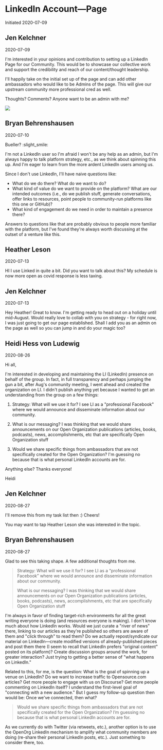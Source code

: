 # LinkedIn Account—Page
Initiated 2020-07-09

## Jen Kelchner
2020-07-09

I'm interested in your opinions and contribution to setting up a LinkedIn Page for our Community.  This would be to showcase our collective work and support the credibility and reach of our content/thought leadership.

I'll happily take on the initial set up of the page and can add other ambassadors who would like to be Admins of the page.  This will give our upstream community more professional cred as well.

Thoughts? Comments? Anyone want to be an admin with me?

![](upload://rMnrrfeKHRbYxbIHQ0QfAZm4yvc.gif)

## Bryan Behrenshausen
2020-07-10

Bueller? :slight_smile: 

I'm not a LinkedIn user so I'm afraid I won't be any help as an admin, but I'm always happy to talk platform strategy, etc., as we think about spinning this up. And I'm eager to learn from the more ardent LinkedIn users among us.

Since I don't use LinkedIn, I'll have naive questions like:

- What do we do there? What do we want to do?
- What kind of value do we want to provide on the platform? What are our intended outcomes (i.e., do we publish stuff, generate conversations, offer links to resources, point people to community-run platforms like this one or GitHub)?
- What kind of engagement do we need in order to maintain a presence there?

Answers to questions like that are probably obvious to people more familiar with the platform, but I've found they're always worth discussing at the outset of a venture like this.

## Heather Leson
2020-07-13

HI I use Linked in quite a bit. Did you want to talk about this? My schedule is now more open as covid response is less taxing.

## Jen Kelchner 
2020-07-13

Hey Heather! Great to know. I'm getting ready to head out on a holiday until mid-August. Would really love to collab with you on strategy - for right now, I was just going to get our page established.  Shall I add you as an admin on the page as well so you can jump in and do your magic too?

## Heidi Hess von Ludewig
2020-08-26

Hi all,

I'm interested in developing and maintaining the LI (LinkedIn) presence on behalf of the group. In fact, in full transparency and perhaps jumping the gun a bit, after Aug's community meeting, I went ahead and created the organization on LI. I didn't publish anything yet because I wanted to get an understanding from the group on a few things: 

1. Strategy: What will we use it for? I see LI as a "professional Facebook" where we would announce and disseminate information about our community. 

2. What is our messaging? I was thinking that we would share announcements on our Open Organization publications (articles, books, podcasts), news, accomplishments, etc that are specifically Open Organization stuff

3. Would we share specific things from ambassadors that are not specifically created for the Open Organization? I'm guessing no because that is what personal LinkedIn accounts are for. 

Anything else? Thanks everyone! 

Heidi

## Jen Kelchner
2020-08-27

I'll remove this from my task list then :) Cheers! 

You may want to tap Heather Leson she was interested in the topic.

## Bryan Behrenshausen
2020-08-27

Glad to see this taking shape. A few additional thoughts from me.

> Strategy: What will we use it for? I see LI as a “professional Facebook” where we would announce and disseminate information about our community.
>
> What is our messaging? I was thinking that we would share announcements on our Open Organization publications (articles, books, podcasts), news, accomplishments, etc that are specifically Open Organization stuff

I'm always in favor of finding target-rich environments for all the great writing everyone is doing (and resources everyone is making). I don't know much about how LinkedIn works. Would we just curate a "river of news" there, linking to our articles as they're published so others are aware of them and "click through" to read them? Do we actually repost/syndicate our material on LinkedIn—create modified versions of already-published pieces and post them there (I seem to recall that LinkedIn prefers "original content" posted on its platform)? Create discussion groups around the work, for greater interaction? Just trying to getting a better sense of "what happens on LinkedIn."

Related to this, for me, is the question: What is the goal of spinning up a venue on LinkedIn? Do we want to increase traffic to Opensource.com articles? Get more people to engage with us on Discourse? Get more people commenting on LinkedIn itself? I understand the first-level goal of "connecting with a new audience." But I guess my follow-up question then would be: Once we've connected, then what?

> Would we share specific things from ambassadors that are not specifically created for the Open Organization? I’m guessing no because that is what personal LinkedIn accounts are for.

As we currently do with Twitter (via retweets, etc.), another option is to use the OpenOrg LinkedIn mechanism to amplify what community members are doing (re-share their personal LinkedIn posts, etc.). Just something to consider there, too.
